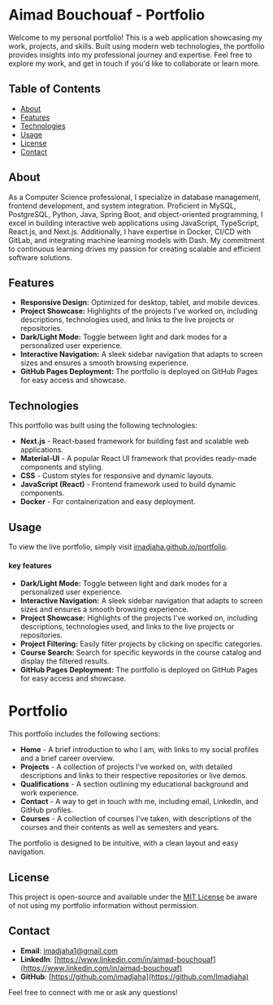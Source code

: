# Aimad Bouchouaf - Portfolio

Welcome to my personal portfolio! This is a web application showcasing my work, projects, and skills. Built using modern web technologies, the portfolio provides insights into my professional journey and expertise. Feel free to explore my work, and get in touch if you'd like to collaborate or learn more.

## Table of Contents

- [About](#about)
- [Features](#features)
- [Technologies](#technologies)
- [Usage](#usage)
- [License](#license)
- [Contact](#contact)

## About

As a Computer Science professional, I specialize in database management, frontend development, and system integration. Proficient in MySQL, PostgreSQL, Python, Java, Spring Boot, and object-oriented programming, I excel in building interactive web applications using JavaScript, TypeScript, React.js, and Next.js. Additionally, I have expertise in Docker, CI/CD with GitLab, and integrating machine learning models with Dash. My commitment to continuous learning drives my passion for creating scalable and efficient software solutions.

## Features

- **Responsive Design:** Optimized for desktop, tablet, and mobile devices.
- **Project Showcase:** Highlights of the projects I've worked on, including descriptions, technologies used, and links to the live projects or repositories.
- **Dark/Light Mode:** Toggle between light and dark modes for a personalized user experience.
- **Interactive Navigation:** A sleek sidebar navigation that adapts to screen sizes and ensures a smooth browsing experience.
- **GitHub Pages Deployment:** The portfolio is deployed on GitHub Pages for easy access and showcase.

## Technologies

This portfolio was built using the following technologies:

- **Next.js** - React-based framework for building fast and scalable web applications.
- **Material-UI** - A popular React UI framework that provides ready-made components and styling.
- **CSS** - Custom styles for responsive and dynamic layouts.
- **JavaScript (React)** - Frontend framework used to build dynamic components.
- **Docker** - For containerization and easy deployment.

## Usage

To view the live portfolio, simply visit [imadjaha.github.io/portfolio](https://imadjaha.github.io/portfolio/).

#### key features

- **Dark/Light Mode:** Toggle between light and dark modes for a personalized user experience.
- **Interactive Navigation:** A sleek sidebar navigation that adapts to screen sizes and ensures a smooth browsing experience.
- **Project Showcase:** Highlights of the projects I've worked on, including descriptions, technologies used, and links to the live projects or repositories.
- **Project Filtering:** Easily filter projects by clicking on specific categories.
- **Course Search:** Search for specific keywords in the course catalog and display the filtered results.
- **GitHub Pages Deployment:** The portfolio is deployed on GitHub Pages for easy access and showcase.

# Portfolio

This portfolio includes the following sections:

- **Home** - A brief introduction to who I am, with links to my social profiles and a brief career overview.
- **Projects** - A collection of projects I've worked on, with detailed descriptions and links to their respective repositories or live demos.
- **Qualifications** - A section outlining my educational background and work experience.
- **Contact** - A way to get in touch with me, including email, LinkedIn, and GitHub profiles.
- **Courses** - A collection of courses I've taken, with descriptions of the courses and their contents as well as semesters and years.

The portfolio is designed to be intuitive, with a clean layout and easy navigation.



## License

This project is open-source and available under the [MIT License](LICENSE) 
be aware of not using my portfolio information without permission.

## Contact

- **Email**: [imadjaha1@gmail.com](mailto:imadjaha1@gmail.com)
- **LinkedIn**: [https://www.linkedin.com/in/aimad-bouchouaf](https://www.linkedin.com/in/aimad-bouchouaf)
- **GitHub**: [https://github.com/imadjaha](https://github.com/Imadjaha)

Feel free to connect with me or ask any questions!
